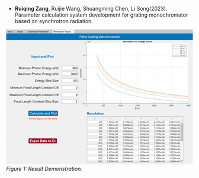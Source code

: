 - <strong>Ruiqing Zang</strong>, Ruijie Wang, Shuangming Chen, Li Song(2023). Parameter calculation system development for grating monochromator based on synchrotron radiation.

![figure 1: Result Demonstration](static/assets/img/result.png)
*Figure 1: Result Demonstration.*